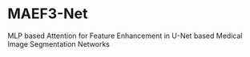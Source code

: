 # MAEF3-Net

MLP based Attention for Feature Enhancement in U-Net based Medical Image Segmentation Networks
